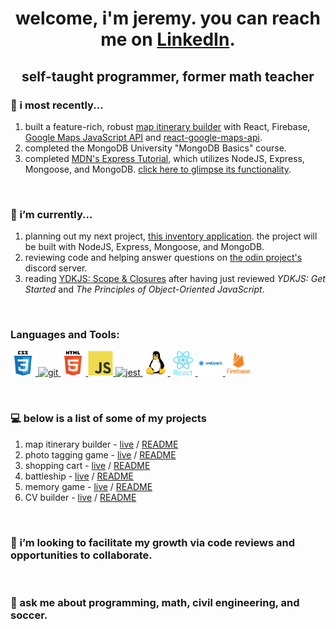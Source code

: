 <h1 align="center">welcome, i'm jeremy. you can reach me on <a href="https://www.linkedin.com/in/jernestmyers">LinkedIn</a>.</h1>
<h2 align="center">self-taught programmer, former math teacher</h2>

<h3>🔭 i most recently...</h3>
    <ol>
      <li>built a feature-rich, robust <a href="https://github.com/jernestmyers/catch-me-at#readme">map itinerary builder</a> with React, Firebase, <a href="https://developers.google.com/maps/documentation/javascript/overview?hl=en">Google Maps JavaScript API</a> and <a href="https://github.com/JustFly1984/react-google-maps-api">react-google-maps-api</a>.</li>
      <li>completed the MongoDB University "MongoDB Basics" course.</li>
      <li>completed <a href="https://developer.mozilla.org/en-US/docs/Learn/Server-side/Express_Nodejs/Tutorial_local_library_website">MDN's Express Tutorial</a>, which utilizes NodeJS, Express, Mongoose, and MongoDB. <a href="https://gentle-badlands-02563.herokuapp.com/catalog">click here to glimpse its functionality</a>.</li>
    </ol>
<br>
<h3>🌱 i’m currently...</h3>
  <ol>
    <li>planning out my next project, <a href="https://www.theodinproject.com/paths/full-stack-javascript/courses/nodejs/lessons/inventory-application">this inventory application</a>. the project will be built with NodeJS, Express, Mongoose, and MongoDB.</li>
    <li>reviewing code and helping answer questions on <a href="http://www.theodinproject.com">the odin project's</a> discord server.</li>
    <li>reading <a href="https://github.com/getify/You-Dont-Know-JS/blob/2nd-ed/scope-closures/README.md">YDKJS: Scope & Closures</a> after having just reviewed <em>YDKJS: Get Started</em> and <em>The Principles of Object-Oriented JavaScript</em>.</li>
  </ol>
<br>    
<h3 align="left">Languages and Tools:</h3>
<p align="left"> <a href="https://www.w3schools.com/css/" target="_blank"> <img src="https://raw.githubusercontent.com/devicons/devicon/master/icons/css3/css3-original-wordmark.svg" alt="css3" width="40" height="40"/> </a> <a href="https://git-scm.com/" target="_blank"> <img src="https://www.vectorlogo.zone/logos/git-scm/git-scm-icon.svg" alt="git" width="40" height="40"/> </a> <a href="https://www.w3.org/html/" target="_blank"> <img src="https://raw.githubusercontent.com/devicons/devicon/master/icons/html5/html5-original-wordmark.svg" alt="html5" width="40" height="40"/> </a> <a href="https://developer.mozilla.org/en-US/docs/Web/JavaScript" target="_blank"> <img src="https://raw.githubusercontent.com/devicons/devicon/master/icons/javascript/javascript-original.svg" alt="javascript" width="40" height="40"/> </a> <a href="https://jestjs.io" target="_blank"> <img src="https://www.vectorlogo.zone/logos/jestjsio/jestjsio-icon.svg" alt="jest" width="40" height="40"/> </a> <a href="https://www.linux.org/" target="_blank"> <img src="https://raw.githubusercontent.com/devicons/devicon/master/icons/linux/linux-original.svg" alt="linux" width="40" height="40"/> </a> <a href="https://reactjs.org/" target="_blank"> <img src="https://raw.githubusercontent.com/devicons/devicon/master/icons/react/react-original-wordmark.svg" alt="react" width="40" height="40"/> </a> <a href="https://webpack.js.org" target="_blank"> <img src="https://raw.githubusercontent.com/devicons/devicon/d00d0969292a6569d45b06d3f350f463a0107b0d/icons/webpack/webpack-original-wordmark.svg" alt="webpack" width="40" height="40"/> </a> <a href="https://firebase.google.com/" target="_blank"> <img src="https://raw.githubusercontent.com/devicons/devicon/master/icons/firebase/firebase-plain-wordmark.svg" alt="firebase" width="40" height="40"/> </a> </p>
<br>
<h3>💻 below is a list of some of my projects</h3>
  <ol>
    <li>map itinerary builder - <a href="https://catch-me-at.web.app/">live</a> / <a href="https://github.com/jernestmyers/catch-me-at#readme">README</a></li>
    <li>photo tagging game - <a href="https://jernestmyers.github.io/photo-tag-game/">live</a> / <a href="https://github.com/jernestmyers/photo-tag-game#readme">README</a></li>
    <li>shopping cart - <a href="https://jernestmyers.github.io/shopping-cart/">live</a> / <a href="https://github.com/jernestmyers/shopping-cart#readme">README</a></li>
    <li>battleship - <a href="https://jernestmyers.github.io/battleship/">live</a> / <a href="https://github.com/jernestmyers/battleship#readme">README</a></li>
    <li>memory game - <a href="https://jernestmyers.github.io/memory-game/">live</a> / <a href="https://github.com/jernestmyers/memory-game#readme">README</a></li>
    <li>CV builder - <a href="https://jernestmyers.github.io/cv-project/">live</a> / <a href="https://github.com/jernestmyers/cv-project#readme">README</a></li>
  </ol>
<br>
<h3>🤝 i’m looking to facilitate my growth via code reviews and opportunities to collaborate.</h3>
<br>
<h3>💬 ask me about programming, math, civil engineering, and soccer.</h3>

